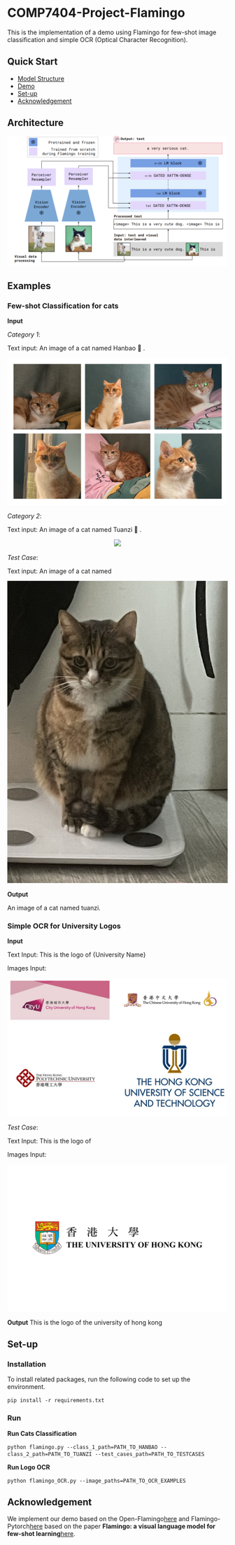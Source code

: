# COMP7404-Project-Flamingo

This is the implementation of a demo using Flamingo for few-shot image classification and simple OCR (Optical Character Recognition).

## Quick Start

- [Model Structure](#Architecture)
- [Demo](#Examples)
- [Set-up](#Set-up)
- [Acknowledgement](#Acknowledgement)
  
## Architecture

<p align="center">
  <img src="./images/model_structure.png" />
</p>

## Examples
### Few-shot Classification for cats

**Input**

_Category 1_:

Text input: An image of a cat named Hanbao :hamburger: .
<p align="center">
  <img src="./images/hanbao.jpg" />
</p>

_Category 2_:

Text input: An image of a cat named Tuanzi :dango: .
<p align="center">
  <img src="./images/tuanzi.jpg" />
</p>

_Test Case_:

Text input: An image of a cat named 
<p align="center">
  <img src="./few_shot_classification_examples/test_cases/1.jpg" />
</p>

**Output**

An image of a cat named tuanzi.

### Simple OCR for University Logos

**Input**

Text Input: This is the logo of {University Name}

Images Input:
<p align="center">
  <img src="./images/logs.JPG" />
</p>

_Test Case_:

Text Input: This is the logo of 

Images Input:
<p align="center">
  <img src="./images/The_University_of_Hong_Kong.png" />
</p>

**Output**
This is the logo of the university of hong kong

## Set-up

### Installation
To install related packages, run the following code to set up the environment.
```
pip install -r requirements.txt
```

### Run
**Run Cats Classification**
```
python flamingo.py --class_1_path=PATH_TO_HANBAO --class_2_path=PATH_TO_TUANZI --test_cases_path=PATH_TO_TESTCASES 
```

**Run Logo OCR**

```
python flamingo_OCR.py --image_paths=PATH_TO_OCR_EXAMPLES
```

## Acknowledgement

We implement our demo based on the Open-Flamingo[here](https://github.com/mlfoundations/open_flamingo/tree/main) and Flamingo-Pytorch[here](https://github.com/lucidrains/flamingo-pytorch) based on the paper __Flamingo: a visual language model for few-shot learning__[here](https://proceedings.neurips.cc/paper_files/paper/2022/file/960a172bc7fbf0177ccccbb411a7d800-Paper-Conference.pdf).
